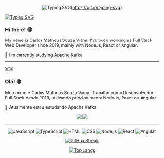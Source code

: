 <div align='center'>
   
   ![Typing SVG](https://readme-typing-svg.herokuapp.com?color=%2336BCF7&center=true&vCenter=true&width=600&lines=Full+Stack+Web+Developer)(https://git.io/typing-svg)
   
</div>

[![Typing SVG](https://readme-typing-svg.herokuapp.com?color=%2336BCF7&center=true&vCenter=true&width=600&lines=Full+Stack+Web+Developer)](https://git.io/typing-svg)

### Hi there! 😁

My name is Carlos Matheus Souza Viana. I've been working as Full Stack Web Developer since 2019, mainly with NodeJs, React or Angular. 

🌱 I’m currently studying Apache Kafka

----
:brazil: 

### Olá! 😁

Meu nome é Carlos Matheus Souza Viana. Trabalho como Desenvolvedor Full Stack desde 2019, utilizando principalmente NodeJs, React ou Angular. 

🌱 Atualmente estou estudando Apache Kafka

<div align='center'>
   <a href='https://www.linkedin.com/in/carlos-msv' target='_blank'>
      <img src='https://img.shields.io/badge/linkedin%20-%230077B5.svg?&style=for-the-badge&logo=linkedin&logoColor=white'/>
   </a>
   <a href='mailto:carlos.cmsv@gmail.com' target='_blank'>
       <img src='https://img.shields.io/badge/Gmail-D14836?style=for-the-badge&logo=gmail&logoColor=white'/>
   </a>
</div>

----

<div align='center'>
   
   ![JavaScript](https://img.shields.io/badge/JavaScript-323330?style=for-the-badge&logo=javascript&logoColor=F7DF1E)
   ![TypeScript](https://img.shields.io/badge/TypeScript-007ACC?style=for-the-badge&logo=typescript&logoColor=white)
   ![HTML](https://img.shields.io/badge/HTML5-E34F26?style=for-the-badge&logo=html5&logoColor=white)
   ![CSS](https://img.shields.io/badge/CSS3-1572B6?style=for-the-badge&logo=css3&logoColor=white)
   ![Node.js](https://img.shields.io/badge/Node.js-339933?style=for-the-badge&logo=nodedotjs&logoColor=white)
   ![React](https://img.shields.io/badge/React-20232A?style=for-the-badge&logo=react&logoColor=61DAFB)
   ![Angular](https://img.shields.io/badge/Angular-DD0031?style=for-the-badge&logo=angular&logoColor=white)
   
   [![GitHub Streak](https://github-readme-streak-stats.herokuapp.com/?user=carlosmsv&theme=vision-friendly-dark)](https://git.io/streak-stats)
   
   [![Top Langs](https://github-readme-stats-sigma-five.vercel.app/api/top-langs/?username=carlosmsv&layout=compact&theme=vision-friendly-dark&langs_count=8)](https://github.com/anuraghazra/github-readme-stats)

   <!-- <iframe width="600" height="600" src="https://ionicabizau.github.io/github-profile-languages/api.html?carlosmsv" frameborder="0"></iframe> -->
   
</div>
